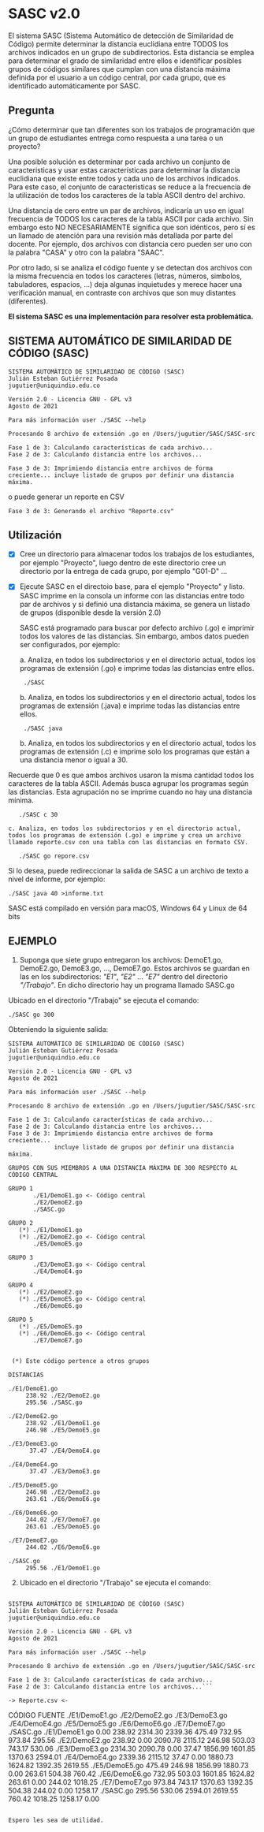 # SASC v2.0

El sistema SASC (Sistema Automático de detección de Similaridad de Código) permite determinar la distancia euclidiana entre TODOS los archivos indicados en un grupo de subdirectorios. Esta distancia se emplea para determinar el grado de similaridad entre ellos e identificar posibles grupos de códigos similares que cumplan con una distancia máxima definida por el usuario a un código central, por cada grupo, que es identificado automáticamente por SASC.

Pregunta 
--------

¿Cómo determinar que tan diferentes son los trabajos de programación que un grupo de estudiantes entrega como respuesta a una tarea o un proyecto?

Una posible solución es determinar por cada archivo un conjunto de caracteristicas y usar estas características para determinar la distancia euclidiana que existe entre todos y cada uno de los archivos indicados. Para este caso, el conjunto de caracteristicas se reduce a la frecuencia de la utilización de todos los caracteres de la tabla ASCII dentro del archivo.

Una distancia de cero entre un par de archivos, indicaría un uso en igual frecuencia de TODOS los caracteres de la tabla ASCII por cada archivo. Sin embargo esto NO NECESARIAMENTE significa que son idénticos, pero sí es un llamado de atención para una revisión más detallada por parte del docente. Por ejemplo, dos archivos con distancia cero pueden ser uno con la palabra "CASA" y otro con la palabra "SAAC".

Por otro lado, si se analiza el código fuente y se detectan dos archivos con la misma frecuencia en todos los caracteres (letras, números, simbolos, tabuladores, espacios, ...) deja algunas inquietudes y merece hacer una verificación manual, en contraste con archivos que son muy distantes (diferentes).


**El sistema SASC es una implementación para resolver esta problemática.**


SISTEMA AUTOMÁTICO DE SIMILARIDAD DE CÓDIGO (SASC)
--------------------------------------------------

```
SISTEMA AUTOMÁTICO DE SIMILARIDAD DE CÓDIGO (SASC)
Julián Esteban Gutiérrez Posada
jugutier@uniquindio.edu.co

Versión 2.0 - Licencia GNU - GPL v3
Agosto de 2021

Para más información user ./SASC --help

Procesando 8 archivo de extensión .go en /Users/jugutier/SASC/SASC-src 

Fase 1 de 3: Calculando características de cada archivo...
Fase 2 de 3: Calculando distancia entre los archivos...
```

`Fase 3 de 3: Imprimiendo distancia entre archivos de forma creciente...
             incluye listado de grupos por definir una distancia máxima.`

o puede generar un reporte en CSV

`Fase 3 de 3: Generando el archivo "Reporte.csv"`



Utilización
-----------

- [x] Cree un directorio para almacenar todos los trabajos de los estudiantes, por ejemplo "Proyecto", luego dentro de este directorio cree un directorio por la entrega de cada grupo, por ejemplo "G01-D" ...

- [x] Ejecute SASC en el directoio base, para el ejemplo "Proyecto" y listo. 
   SASC imprime en la consola un informe con las distancias entre todo par de archivos y si definió una distancia máxima, se genera un listado de grupos (disponible desde la versión 2.0)

   SASC está programado para buscar por defecto archivo (.go) e imprimir todos los valores de las distancias. Sin embargo, ambos datos pueden ser configurados, por ejemplo:

    a. Analiza, en todos los subdirectorios y en el directorio actual, todos los programas de extensión (.go) e imprime todas las distancias entre ellos.

       ./SASC 

    b. Analiza, en todos los subdirectorios y en el directorio actual, todos los programas de extensión (.java) e imprime todas las distancias entre ellos.

       ./SASC java

    b. Analiza, en todos los subdirectorios y en el directorio actual, todos los programas de extensión (.c) e imprime solo los programas que están a una distancia menor o igual a 30. 

Recuerde que 0 es que ambos archivos usaron la misma cantidad todos los caracteres de la tabla ASCII. Además busca agrupar los programas según las distancias. Esta agrupación no se imprime cuando no hay una distancia mínima.

       ./SASC c 30
       
    c. Analiza, en todos los subdirectorios y en el directorio actual, todos los programas de extensión (.go) e imprime y crea un archivo llamado reporte.csv con una tabla con las distancias en formato CSV.

       ./SASC go repore.csv


Si lo desea, puede redireccionar la salida de SASC a un archivo de texto a nivel de informe, por ejemplo:

    ./SASC java 40 >informe.txt

SASC está compilado en versión para macOS, Windows 64 y Linux de 64 bits


EJEMPLO
-------

1) Suponga que siete grupo entregaron los archivos: DemoE1.go, DemoE2.go, DemoE3.go, ..., DemoE7.go. Estos archivos se guardan en las en los subdirectorios: *"E1"*, *"E2"* ... *"E7"* dentro del directorio *"/Trabajo"*. En dicho directorio hay un programa llamado SASC.go 

Ubicado en el directorio "/Trabajo" se ejecuta el comando:

`./SASC go 300`

Obteniendo la siguiente salida:

```
SISTEMA AUTOMÁTICO DE SIMILARIDAD DE CÓDIGO (SASC)
Julián Esteban Gutiérrez Posada
jugutier@uniquindio.edu.co

Versión 2.0 - Licencia GNU - GPL v3
Agosto de 2021

Para más información user ./SASC --help

Procesando 8 archivo de extensión .go en /Users/jugutier/SASC/SASC-src 

Fase 1 de 3: Calculando características de cada archivo...
Fase 2 de 3: Calculando distancia entre los archivos...
Fase 3 de 3: Imprimiendo distancia entre archivos de forma creciente...
             incluye listado de grupos por definir una distancia máxima.

GRUPOS CON SUS MIEMBROS A UNA DISTANCIA MÁXIMA DE 300 RESPECTO AL CÓDIGO CENTRAL

GRUPO 1
       ./E1/DemoE1.go <- Código central
       ./E2/DemoE2.go
       ./SASC.go

GRUPO 2
   (*) ./E1/DemoE1.go
   (*) ./E2/DemoE2.go <- Código central
       ./E5/DemoE5.go

GRUPO 3
       ./E3/DemoE3.go <- Código central
       ./E4/DemoE4.go

GRUPO 4
   (*) ./E2/DemoE2.go
   (*) ./E5/DemoE5.go <- Código central
       ./E6/DemoE6.go

GRUPO 5
   (*) ./E5/DemoE5.go
   (*) ./E6/DemoE6.go <- Código central
       ./E7/DemoE7.go


 (*) Este código pertence a otros grupos

DISTANCIAS

./E1/DemoE1.go
     238.92 ./E2/DemoE2.go
     295.56 ./SASC.go

./E2/DemoE2.go
     238.92 ./E1/DemoE1.go
     246.98 ./E5/DemoE5.go

./E3/DemoE3.go
      37.47 ./E4/DemoE4.go

./E4/DemoE4.go
      37.47 ./E3/DemoE3.go

./E5/DemoE5.go
     246.98 ./E2/DemoE2.go
     263.61 ./E6/DemoE6.go

./E6/DemoE6.go
     244.02 ./E7/DemoE7.go
     263.61 ./E5/DemoE5.go

./E7/DemoE7.go
     244.02 ./E6/DemoE6.go

./SASC.go
     295.56 ./E1/DemoE1.go

```


2) Ubicado en el directorio "/Trabajo" se ejecuta el comando:

```./SASC go Reporte.csv

SISTEMA AUTOMÁTICO DE SIMILARIDAD DE CÓDIGO (SASC)
Julián Esteban Gutiérrez Posada
jugutier@uniquindio.edu.co

Versión 2.0 - Licencia GNU - GPL v3
Agosto de 2021

Para más información user ./SASC --help

Procesando 8 archivo de extensión .go en /Users/jugutier/SASC/SASC-src 

Fase 1 de 3: Calculando características de cada archivo...
Fase 2 de 3: Calculando distancia entre los archivos...```

-> Reporte.csv <-

```
CÓDIGO FUENTE     ./E1/DemoE1.go ./E2/DemoE2.go ./E3/DemoE3.go ./E4/DemoE4.go ./E5/DemoE5.go ./E6/DemoE6.go ./E7/DemoE7.go ./SASC.go
./E1/DemoE1.go        0.00   238.92  2314.30  2339.36   475.49   732.95   973.84   295.56
./E2/DemoE2.go      238.92     0.00  2090.78  2115.12   246.98   503.03   743.17   530.06
./E3/DemoE3.go     2314.30  2090.78     0.00    37.47  1856.99  1601.85  1370.63  2594.01
./E4/DemoE4.go     2339.36  2115.12    37.47     0.00  1880.73  1624.82  1392.35  2619.55
./E5/DemoE5.go      475.49   246.98  1856.99  1880.73     0.00   263.61   504.38   760.42
./E6/DemoE6.go      732.95   503.03  1601.85  1624.82   263.61     0.00   244.02  1018.25
./E7/DemoE7.go      973.84   743.17  1370.63  1392.35   504.38   244.02     0.00  1258.17
./SASC.go        295.56   530.06  2594.01  2619.55   760.42  1018.25  1258.17     0.00
```

Espero les sea de utilidad.


